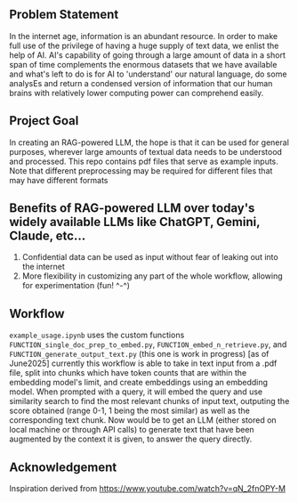 ## Problem Statement
In the internet age, information is an abundant resource. In order to make full use of the privilege of having a huge supply of text data, we enlist the help of AI. AI's capability of going through a large amount of data in a short span of time complements the enormous datasets that we have available and what's left to do is for AI to 'understand' our natural language, do some analysEs and return a condensed version of information that our human brains with relatively lower computing power can comprehend easily.


## Project Goal
In creating an RAG-powered LLM, the hope is that it can be used for general purposes, wherever large amounts of textual data needs to be understood and processed. This repo contains pdf files that serve as example inputs. Note that different preprocessing may be required for different files that may have different formats


## Benefits of RAG-powered LLM over today's widely available LLMs like ChatGPT, Gemini, Claude, etc...
1. Confidential data can be used as input without fear of leaking out into the internet
2. More flexibility in customizing any part of the whole workflow, allowing for experimentation (fun! ^-^)


## Workflow
`example_usage.ipynb` uses the custom functions `FUNCTION_single_doc_prep_to_embed.py`, `FUNCTION_embed_n_retrieve.py`, and `FUNCTION_generate_output_text.py` (this one is work in progress)
[as of June2025] currently this workflow is able to take in text input from a .pdf file, split into chunks which have token counts that are within the embedding model's limit, and create embeddings using an embedding model. When prompted with a query, it will embed the query and use similarity search to find the most relevant chunks of input text, outputing the score obtained (range 0-1, 1 being the most similar) as well as the corresponding text chunk. Now would be to get an LLM (either stored on local machine or through API calls) to generate text that have been augmented by the context it is given, to answer the query directly.


## Acknowledgement
Inspiration derived from https://www.youtube.com/watch?v=qN_2fnOPY-M